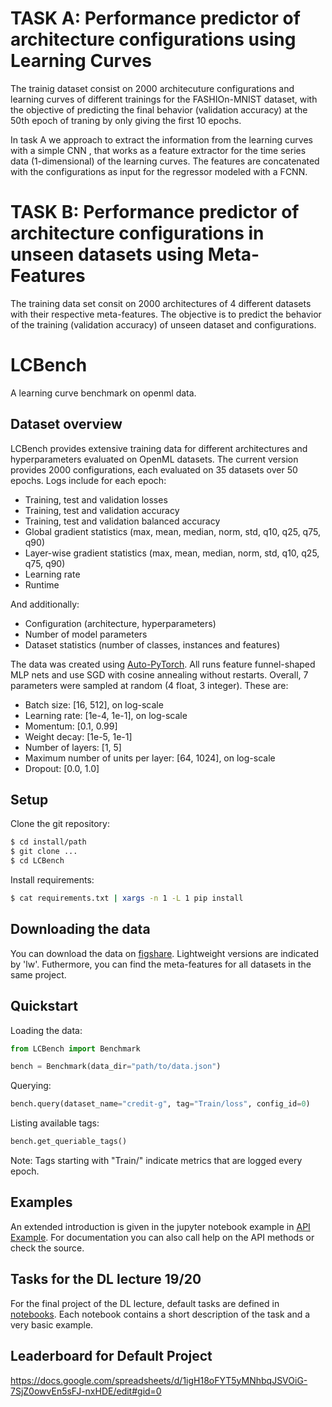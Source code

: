 # TASK A: Performance predictor of architecture configurations using Learning Curves

The trainig dataset consist on 2000 architecuture configurations and learning curves of different trainings for the FASHIOn-MNIST dataset, with the objective of predicting the final behavior (validation accuracy) at the 50th epoch of traning by only giving the first 10 epochs.

In task A we approach to extract the information from the learning curves with a simple CNN , that works as a feature extractor for the time series data (1-dimensional) of the learning curves. The features are concatenated with the configurations as input for the regressor modeled with a FCNN.

# TASK B: Performance predictor of architecture configurations in unseen datasets using Meta-Features

The training data set consit on 2000 architectures of 4 different datasets with their respective meta-features. The objective is to predict the behavior of the training (validation accuracy) of unseen dataset and configurations.


# LCBench

A learning curve benchmark on openml data.

## Dataset overview

LCBench provides extensive training data for different architectures and hyperparameters evaluated on OpenML datasets. The current version provides 2000 configurations, each evaluated on 35 datasets over 50 epochs. Logs include for each epoch:

* Training, test and validation losses
* Training, test and validation accuracy
* Training, test and validation balanced accuracy
* Global gradient statistics (max, mean, median, norm, std, q10, q25, q75, q90)
* Layer-wise gradient statistics (max, mean, median, norm, std, q10, q25, q75, q90)
* Learning rate
* Runtime

And additionally:

* Configuration (architecture, hyperparameters)
* Number of model parameters
* Dataset statistics (number of classes, instances and features)

The data was created using [Auto-PyTorch](https://github.com/automl/Auto-PyTorch.git). All runs feature funnel-shaped MLP nets and use SGD with cosine annealing without restarts. Overall, 7 parameters were sampled at random (4 float, 3 integer). These are:

* Batch size: [16, 512], on log-scale
* Learning rate: [1e-4, 1e-1], on log-scale
* Momentum: [0.1, 0.99]
* Weight decay: [1e-5, 1e-1]
* Number of layers: [1, 5]
* Maximum number of units per layer: [64, 1024], on log-scale
* Dropout: [0.0, 1.0]


## Setup

Clone the git repository:

```sh
$ cd install/path
$ git clone ...
$ cd LCBench
```

Install requirements:

```sh
$ cat requirements.txt | xargs -n 1 -L 1 pip install
```

## Downloading the data

You can download the data on [figshare](https://figshare.com/projects/LCBench/74151). Lightweight versions are indicated by 'lw'. Futhermore, you can find the meta-features for all datasets in the same project.


## Quickstart

Loading the data:

```py
from LCBench import Benchmark

bench = Benchmark(data_dir="path/to/data.json")
```

Querying:

```py
bench.query(dataset_name="credit-g", tag="Train/loss", config_id=0)
```

Listing available tags:

```py
bench.get_queriable_tags()
```

Note: Tags starting with "Train/" indicate metrics that are logged every epoch.


## Examples

An extended introduction is given in the jupyter notebook example in [API Example](https://github.com/automl/LCBench/blob/master/notebooks/API%20Example.ipynb). For documentation you can also call help on the API methods or check the source.

## Tasks for the DL lecture 19/20
For the final project of the DL lecture, default tasks are defined in [notebooks](https://github.com/automl/LCBench/tree/master/notebooks). Each notebook contains a short description of the task and a very basic example.

## Leaderboard for Default Project
https://docs.google.com/spreadsheets/d/1igH18oFYT5yMNhbqJSVOiG-7SjZ0owvEn5sFJ-nxHDE/edit#gid=0

